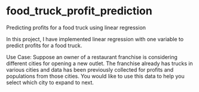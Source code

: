 # food_truck_profit_prediction
Predicting profits for a food truck using linear regression

In this project, I have implemented linear regression with one
variable to predict profits for a food truck. 

Use Case:
Suppose an owner of a restaurant franchise is considering different cities for opening a new outlet. 
The franchise already has trucks in various cities and data has been previously collected for profits and populations from those cities.
You would like to use this data to help you select which city to expand to next.
